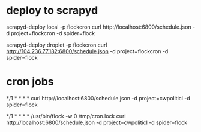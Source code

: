 # deploy to scrapyd

scrapyd-deploy local -p flockcron
curl http://localhost:6800/schedule.json -d project=flockcron -d spider=flock


scrapyd-deploy droplet -p flockcron
curl http://104.236.77.182:6800/schedule.json -d project=flockcron -d spider=flock


# cron jobs
  
  */1 * * * * curl http://localhost:6800/schedule.json -d project=cwpoliticl -d spider=flock
  
  
  */1 * * * * /usr/bin/flock -w 0 /tmp/cron.lock curl http://localhost:6800/schedule.json -d project=cwpoliticl -d spider=flock
    
  
  